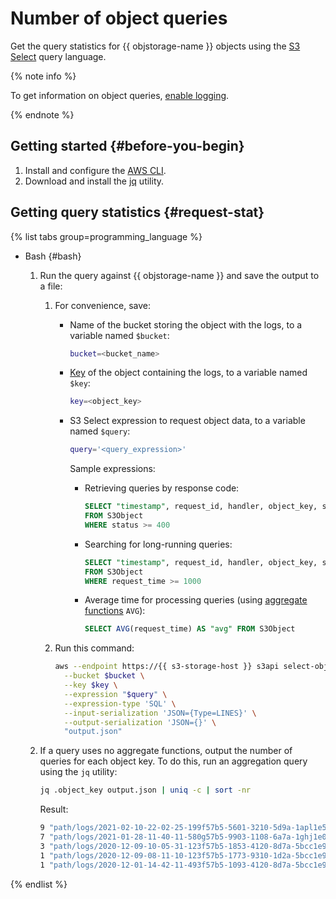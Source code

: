 # Number of object queries

Get the query statistics for {{ objstorage-name }} objects using the [S3 Select](../concepts/s3-select-language.md) query language.

{% note info %}

To get information on object queries, [enable logging](../operations/buckets/enable-logging.md#enable).

{% endnote %}

## Getting started {#before-you-begin}

1. Install and configure the [AWS CLI](../tools/aws-cli.md).
1. Download and install the [jq](https://stedolan.github.io/jq/download/) utility.

## Getting query statistics {#request-stat}

{% list tabs group=programming_language %}

- Bash {#bash}

   1. Run the query against {{ objstorage-name }} and save the output to a file:

      1. For convenience, save:

         * Name of the bucket storing the object with the logs, to a variable named `$bucket`:

            ```bash
            bucket=<bucket_name>
            ```

         * [Key](../concepts/object.md#key) of the object containing the logs, to a variable named `$key`:

            ```bash
            key=<object_key>
            ```

         * S3 Select expression to request object data, to a variable named `$query`:

            ```bash
            query='<query_expression>'
            ```

            Sample expressions:

            * Retrieving queries by response code:

               ```sql
               SELECT "timestamp", request_id, handler, object_key, status, request_time
               FROM S3Object
               WHERE status >= 400
               ```

            * Searching for long-running queries:

               ```sql
               SELECT "timestamp", request_id, handler, object_key, status, request_time
               FROM S3Object
               WHERE request_time >= 1000
               ```

            * Average time for processing queries (using [aggregate functions](../concepts/s3-select-language.md#aggregate-functions) `AVG`):

               ```sql
               SELECT AVG(request_time) AS "avg" FROM S3Object
               ```

      1. Run this command:

         ```bash
         aws --endpoint https://{{ s3-storage-host }} s3api select-object-content \
           --bucket $bucket \
           --key $key \
           --expression "$query" \
           --expression-type 'SQL' \
           --input-serialization 'JSON={Type=LINES}' \
           --output-serialization 'JSON={}' \
           "output.json"
         ```

   1. If a query uses no aggregate functions, output the number of queries for each object key. To do this, run an aggregation query using the `jq` utility:

      ```bash
      jq .object_key output.json | uniq -c | sort -nr
      ```

      Result:

      ```bash
      9 "path/logs/2021-02-10-22-02-25-199f57b5-5601-3210-5d9a-1apl1e5z6b4f"
      7 "path/logs/2021-01-28-11-40-11-580g57b5-9903-1108-6a7a-1ghj1e0e8b0f"
      3 "path/logs/2020-12-09-10-05-31-123f57b5-1853-4120-8d7a-5bcc1e9e9b4f"
      1 "path/logs/2020-12-09-08-11-10-123f57b5-1773-9310-1d2a-5bcc1e9e9b4f"
      1 "path/logs/2020-12-01-14-42-11-493f57b5-1093-4120-8d7a-5bcc1e9e9b4f"
      ```

{% endlist %}
